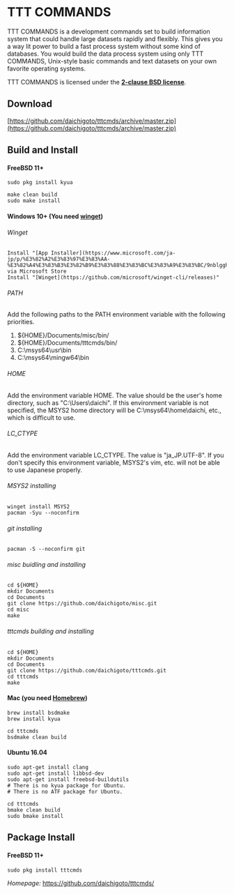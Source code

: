 TTT COMMANDS
============

TTT COMMANDS is a development commands set to build information system
that could handle large datasets rapidly and flexibly. This gives you 
a way lit power to build a fast process system without some kind of 
databases.  You would build the data process system using only TTT 
COMMANDS, Unix-style basic commands and text datasets on your own favorite 
operating systems.

TTT COMMANDS is licensed under the **[2-clause BSD license](LICENSE)**.

Download
--------

[https://github.com/daichigoto/tttcmds/archive/master.zip](https://github.com/daichigoto/tttcmds/archive/master.zip)

Build and Install
-----------------

#### FreeBSD 11+

    sudo pkg install kyua

    make clean build
    sudo make install

#### Windows 10+ (You need [winget](https://github.com/microsoft/winget-cli/))

###### Winget

    Install "[App Installer](https://www.microsoft.com/ja-jp/p/%E3%82%A2%E3%83%97%E3%83%AA-%E3%82%A4%E3%83%B3%E3%82%B9%E3%83%88%E3%83%BC%E3%83%A9%E3%83%BC/9nblggh4nns1)" via Microsoft Store
    Install "[Winget](https://github.com/microsoft/winget-cli/releases)"

###### PATH 

Add the following paths to the PATH environment variable with the following priorities.

1. ${HOME}/Documents/misc/bin/
2. ${HOME}/Documents/tttcmds/bin/
3. C:\msys64\usr\bin
4. C:\msys64\mingw64\bin

###### HOME
Add the environment variable HOME. The value should be the user's home directory, such as "C:\Users\daichi". If this environment variable is not specified, the MSYS2 home directory will be C:\msys64\home\daichi, etc., which is difficult to use.

###### LC_CTYPE

Add the environment variable LC_CTYPE. The value is "ja_JP.UTF-8". If you don't specify this environment variable, MSYS2's vim, etc. will not be able to use Japanese properly.

###### MSYS2 installing 

    winget install MSYS2
    pacman -Syu --noconfirm

###### git installing

    pacman -S --noconfirm git

###### misc buidling and installing

    cd ${HOME}
    mkdir Documents
    cd Documents
    git clone https://github.com/daichigoto/misc.git
    cd misc
    make

###### tttcmds building and installing

    cd ${HOME}
    mkdir Documents
    cd Documents
    git clone https://github.com/daichigoto/tttcmds.git
    cd tttcmds
    make 

#### Mac (you need [Homebrew](http://brew.sh/))

    brew install bsdmake
    brew install kyua

    cd tttcmds
    bsdmake clean build

#### Ubuntu 16.04

    sudo apt-get install clang
    sudo apt-get install libbsd-dev
    sudo apt-get install freebsd-buildutils
    # There is no kyua package for Ubuntu.
    # There is no ATF package for Ubuntu.

    cd tttcmds
    bmake clean build
    sudo bmake install

Package Install
---------------

#### FreeBSD 11+

    sudo pkg install tttcmds

*Homepage:* https://github.com/daichigoto/tttcmds/
